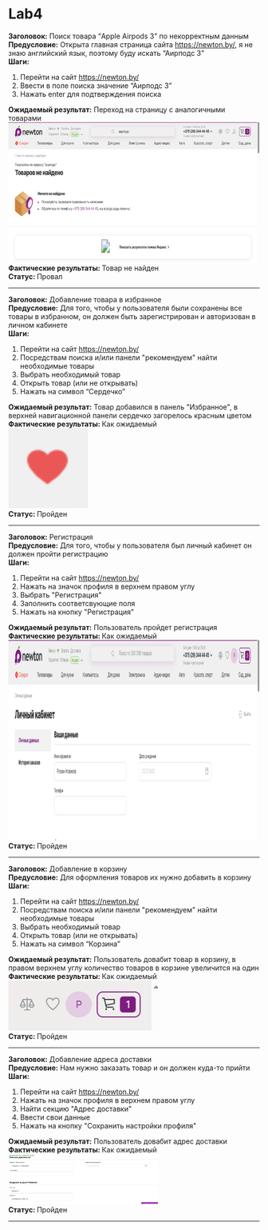 # Lab4


<strong>Заголовок:</strong> Поиск товара “Apple Airpods 3” по некорректным данным<br>
<strong>Предусловие:</strong> Открыта главная страница сайта https://newton.by/, я не знаю английский язык, поэтому буду искать “Аирподс 3”<br>
<strong>Шаги:</strong><br>
1. Перейти на сайт https://newton.by/
2. Ввести в поле поиска значение “Аирподс 3” 
3. Нажать enter для подтверждения поиска

<strong>Ожидаемый результат:</strong> Переход на страницу с аналогичными товарами<br>
<img height="280" width="540" title="img with result"  src="Search.png"/><br>
<strong>Фактические результаты: </strong> Товар не найден<br>
<strong>Статус: </strong> Провал<br>
<hr>


<strong>Заголовок:</strong> Добавление товара в избранное<br>
<strong>Предусловие:</strong> Для того, чтобы у пользователя были сохранены все товары в избранном, он должен быть зарегистрирован и авторизован в личном кабинете<br>
<strong>Шаги:</strong><br>
1. Перейти на сайт https://newton.by/
2. Посредствам поиска и/или панели "рекомендуем" найти необходимые товары
3. Выбрать необходимый товар
4. Открыть товар (или не открывать)
5. Нажать на символ “Сердечко”

<strong>Ожидаемый результат:</strong> Товар добавился в панель "Избранное", в верхней навигационной панели сердечко загорелось красным цветом<br>
<strong>Фактические результаты: </strong> Как ожидаемый<br>
<img height="160" src="Like.png" title="img with result" width="160"/><br>
<strong>Статус: </strong> Пройден<br>
<hr>


<strong>Заголовок:</strong> Регистрация<br>
<strong>Предусловие:</strong> Для того, чтобы у пользователя был личный кабинет он должен пройти регистрацию<br>
<strong>Шаги:</strong><br>
1. Перейти на сайт https://newton.by/
2. Нажать на значок профиля в верхнем правом углу 
3. Выбрать "Регистрация"
4. Заполнить соответсвующие поля
5. Нажать на кнопку "Регистрация"

<strong>Ожидаемый результат:</strong> Пользователь пройдет регистрация<br>
<strong>Фактические результаты: </strong> Как ожидаемый<br>
<img height="400" src="Registration.png" title="img with result" width="800"/><br>
<strong>Статус: </strong> Пройден<br>
<hr>


<strong>Заголовок:</strong> Добавление в корзину<br>
<strong>Предусловие:</strong> Для оформления товаров их нужно добавить в корзину<br>
<strong>Шаги:</strong><br>
1. Перейти на сайт https://newton.by/
2. Посредствам поиска и/или панели "рекомендуем" найти необходимые товары 
3. Выбрать необходимый товар
4. Открыть товар (или не открывать)
5. Нажать на символ “Корзина”

<strong>Ожидаемый результат:</strong> Пользователь довабит товар в корзину, в правом верхнем углу количество товаров в корзине увеличится на один<br>
<strong>Фактические результаты: </strong> Как ожидаемый<br>
<img height="100" src="Basket.png" title="img with result" width="300"/><br>
<strong>Статус: </strong> Пройден<br>
<hr>


<strong>Заголовок:</strong> Добавление адреса доставки<br>
<strong>Предусловие:</strong> Нам нужно заказать товар и он должен куда-то прийти<br>
<strong>Шаги:</strong><br>
1. Перейти на сайт https://newton.by/
2. Нажать на значок профиля в верхнем правом углу
3. Найти секцию "Адрес доставки"
4. Ввести свои данные
5. Нажать на кнопку "Сохранить настройки профиля"

<strong>Ожидаемый результат:</strong> Пользователь довабит адрес доставки<br>
<strong>Фактические результаты: </strong> Как ожидаемый<br>
<img height="100" src="Address.png" title="img with result" width="300"/><br>
<strong>Статус: </strong> Пройден<br>
<hr>
